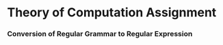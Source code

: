 <h1>Theory of Computation Assignment</h1>

<h3>Conversion of Regular Grammar to Regular Expression</h3>
